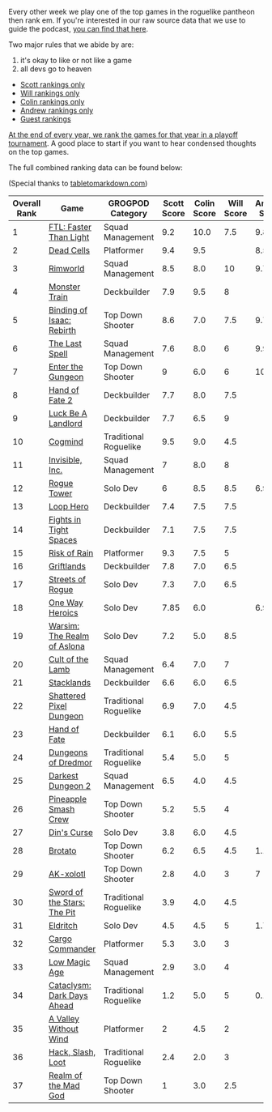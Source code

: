 Every other week we play one of the top games in the roguelike pantheon then rank em. If you're interested in our raw source data that we use to guide the podcast, [you can find that here](https://github.com/ScottBurger/going_rogue_podcast/wiki/Roguelike-Steam-Dataset).

Two major rules that we abide by are: 
1. it's okay to like or not like a game
2. all devs go to heaven

* [Scott rankings only](https://docs.google.com/spreadsheets/d/1wf34T9sseGKv_VtQMcjRq6WuFWj33uU9cbU4oUlZGt8/edit#gid=1410426659)
* [Will rankings only](https://docs.google.com/spreadsheets/d/1wf34T9sseGKv_VtQMcjRq6WuFWj33uU9cbU4oUlZGt8/edit#gid=73210139)
* [Colin rankings only](https://docs.google.com/spreadsheets/d/1wf34T9sseGKv_VtQMcjRq6WuFWj33uU9cbU4oUlZGt8/edit#gid=2046262583)
* [Andrew rankings only](https://docs.google.com/spreadsheets/d/1wf34T9sseGKv_VtQMcjRq6WuFWj33uU9cbU4oUlZGt8/edit#gid=1897153161)
* [Guest rankings](https://docs.google.com/spreadsheets/d/1wf34T9sseGKv_VtQMcjRq6WuFWj33uU9cbU4oUlZGt8/edit#gid=847369508)

<!-- 
when finished:
* games that X liked more than Y
* games that X and Y agreed on perfectly
* top 'gems' = avg pod rank vs review rank
* top 'anti-gems' = avg pod rank vs review rank
-->

<!--
ongoing short lists (matching youtube playlists?):

top 3 most popular rogues
top 3 hidden gems
top 3 most widely disagreed on games (std dev)
-->

[At the end of every year, we rank the games for that year in a playoff tournament](https://grogpod.zone/tags/#omegabowl). A good place to start if you want to hear condensed thoughts on the top games.


The full combined ranking data can be found below:

(Special thanks to [tabletomarkdown.com](https://tabletomarkdown.com/convert-spreadsheet-to-markdown))

| Overall Rank | Game                                                                                | GROGPOD Category      | Scott Score | Colin Score | Will Score | Andrew Score | Avg Score | Median | Std Dev |
| ------------ | ----------------------------------------------------------------------------------- | --------------------- | ----------- | ----------- | ---------- | ------------ | --------- | ------ | ------- |
| 1            | [FTL: Faster Than Light](https://grogpod.zone/2022-12-07-ftl/)                      | Squad Management      | 9.2         | 10.0        | 7.5        | 9.8          | 9.13      | 10     | 1.14    |
| 2            | [Dead Cells](https://grogpod.zone/2023-11-22-dead_cells/)                           | Platformer            | 9.4         | 9.5         |            | 8.5          | 9.13      | 9      | 0.55    |
| 3            | [Rimworld](https://grogpod.zone/2023-10-25-rimworld/)                               | Squad Management      | 8.5         | 8.0         | 10         | 9.70         | 9.05      | 9      | 0.95    |
| 4            | [Monster Train](https://grogpod.zone/2023-05-24-monster_train/)                     | Deckbuilder           | 7.9         | 9.5         | 8          |              | 8.47      | 8      | 0.90    |
| 5            | [Binding of Isaac: Rebirth](https://grogpod.zone/2022-10-26-isaac/)                 | Top Down Shooter      | 8.6         | 7.0         | 7.5        | 9.7          | 8.20      | 8      | 1.20    |
| 6            | [The Last Spell](https://grogpod.zone/2023-08-16-the_last_spell/)                   | Squad Management      | 7.6         | 8.0         | 6          | 9.9          | 7.88      | 8      | 1.60    |
| 7            | [Enter the Gungeon](https://grogpod.zone/2023-07-04-gungeon/)                       | Top Down Shooter      | 9           | 6.0         | 6          | 10.0         | 7.75      | 8      | 2.06    |
| 8            | [Hand of Fate 2](https://grogpod.zone/2023-04-12-hand-of-fate/)                     | Deckbuilder           | 7.7         | 8.0         | 7.5        |              | 7.73      | 8      | 0.25    |
| 9            | [Luck Be A Landlord](https://grogpod.zone/2023-08-02-landlord/)                     | Deckbuilder           | 7.7         | 6.5         | 9          |              | 7.73      | 8      | 1.25    |
| 10           | [Cogmind](https://grogpod.zone/2023-03-15-cogmind/)                                 | Traditional Roguelike | 9.5         | 9.0         | 4.5        |              | 7.67      | 9      | 2.75    |
| 11           | [Invisible, Inc.](https://grogpod.zone/2023-01-04-invisible/)                       | Squad Management      | 7           | 8.0         | 8          |              | 7.67      | 8      | 0.58    |
| 12           | [Rogue Tower](https://grogpod.zone/2024-01-03-rogue-tower/)                         | Solo Dev              | 6           | 8.5         | 8.5        | 6.95         | 7.49      | 8      | 1.23    |
| 13           | [Loop Hero](https://grogpod.zone/2023-04-26-streets-of-rogue/)                      | Deckbuilder           | 7.4         | 7.5         | 7.5        |              | 7.47      | 8      | 0.06    |
| 14           | [Fights in Tight Spaces](https://grogpod.zone/2023-02-15-fits/)                     | Deckbuilder           | 7.1         | 7.5         | 7.5        |              | 7.37      | 8      | 0.23    |
| 15           | [Risk of Rain](https://grogpod.zone/2023-02-01-riskofrain/)                         | Platformer            | 9.3         | 7.5         | 5          |              | 7.27      | 8      | 2.16    |
| 16           | [Griftlands](https://grogpod.zone/2023-05-10-griftlands/)                           | Deckbuilder           | 7.8         | 7.0         | 6.5        |              | 7.10      | 7      | 0.66    |
| 17           | [Streets of Rogue](https://grogpod.zone/2023-04-26-streets-of-rogue/)               | Solo Dev              | 7.3         | 7.0         | 6.5        |              | 6.93      | 7      | 0.40    |
| 18           | [One Way Heroics](http://grogpod.zone/2023-09-13-one-way-heroics/)                  | Solo Dev              | 7.85        | 6.0         |            | 6.9          | 6.92      | 7      | 0.93    |
| 19           | [Warsim: The Realm of Aslona](https://grogpod.zone/2023-03-01-warsim/)              | Solo Dev              | 7.2         | 5.0         | 8.5        |              | 6.90      | 7      | 1.77    |
| 20           | [Cult of the Lamb](https://grogpod.zone/2023-07-19-cult-of-the-lamb/)               | Squad Management      | 6.4         | 7.0         | 7          |              | 6.80      | 7      | 0.35    |
| 21           | [Stacklands](https://grogpod.zone/2023-01-18-stacklands/)                           | Deckbuilder           | 6.6         | 6.0         | 6.5        |              | 6.37      | 7      | 0.32    |
| 22           | [Shattered Pixel Dungeon](https://grogpod.zone/2023-06-21-shattered-pixel-dungeon/) | Traditional Roguelike | 6.9         | 7.0         | 4.5        |              | 6.13      | 7      | 1.42    |
| 23           | [Hand of Fate](https://grogpod.zone/2023-04-12-hand-of-fate/)                       | Deckbuilder           | 6.1         | 6.0         | 5.5        |              | 5.87      | 6      | 0.32    |
| 24           | [Dungeons of Dredmor](https://grogpod.zone/2022-10-12-dredmor/)                     | Traditional Roguelike | 5.4         | 5.0         | 5          |              | 5.13      | 5      | 0.23    |
| 25           | [Darkest Dungeon 2](https://grogpod.zone/2023-06-07-darkest-dungeon-2/)             | Squad Management      | 6.5         | 4.0         | 4.5        |              | 5.00      | 5      | 1.32    |
| 26           | [Pineapple Smash Crew](https://grogpod.zone/2022-11-09-pineapple/)                  | Top Down Shooter      | 5.2         | 5.5         | 4          |              | 4.90      | 5      | 0.79    |
| 27           | [Din's Curse](https://grogpod.zone/2022-11-23-madgod/)                              | Solo Dev              | 3.8         | 6.0         | 4.5        |              | 4.77      | 5      | 1.12    |
| 28           | [Brotato](https://grogpod.zone/2023-08-16-the_last_spell/)                          | Top Down Shooter      | 6.2         | 6.5         | 4.5        | 1.1          | 4.58      | 5      | 2.48    |
| 29           | [AK-xolotl](https://grogpod.zone/2023-11-08-akxolotl/)                              | Top Down Shooter      | 2.8         | 4.0         | 3          | 7            | 4.20      | 4      | 1.94    |
| 30           | [Sword of the Stars: The Pit](https://grogpod.zone/2022-12-21-sots_the_pit/)        | Traditional Roguelike | 3.9         | 4.0         | 4.5        |              | 4.13      | 4      | 0.32    |
| 31           | [Eldritch](http://grogpod.zone/2023-08-30-eldritch/)                                | Solo Dev              | 4.5         | 4.5         | 5          | 1.7          | 3.92      | 5      | 1.52    |
| 32           | [Cargo Commander](https://grogpod.zone/2022-11-23-madgod/)                          | Platformer            | 5.3         | 3.0         | 3          |              | 3.77      | 3      | 1.33    |
| 33           | [Low Magic Age](https://grogpod.zone/2023-03-29-low-magic-age/)                     | Squad Management      | 2.9         | 3.0         | 4          |              | 3.30      | 3      | 0.61    |
| 34           | [Cataclysm: Dark Days Ahead](http://grogpod.zone/2023-09-27-cataclysm/)             | Traditional Roguelike | 1.2         | 5.0         | 5          | 0.1          | 2.83      | 3      | 2.55    |
| 35           | [A Valley Without Wind](https://grogpod.zone/2022-11-09-pineapple/)                 | Platformer            | 2           | 4.5         | 2          |              | 2.83      | 2      | 1.44    |
| 36           | [Hack, Slash, Loot](https://grogpod.zone/2022-11-09-pineapple/)                     | Traditional Roguelike | 2.4         | 2.0         | 3          |              | 2.47      | 2      | 0.50    |
| 37           | [Realm of the Mad God](https://grogpod.zone/2022-11-23-madgod/)                     | Top Down Shooter      | 1           | 3.0         | 2.5        |              | 2.17      | 3      | 1.04    |











